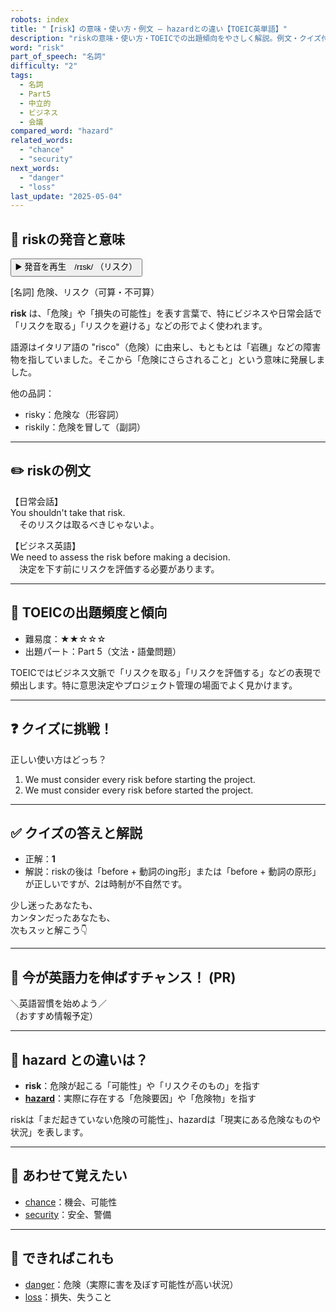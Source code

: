 ```yaml
---
robots: index
title: "【risk】の意味・使い方・例文 ― hazardとの違い【TOEIC英単語】"
description: "riskの意味・使い方・TOEICでの出題傾向をやさしく解説。例文・クイズ付きでhazardとの違いもわかりやすく学べます。"
word: "risk"
part_of_speech: "名詞"
difficulty: "2"
tags:
  - 名詞
  - Part5
  - 中立的
  - ビジネス
  - 会議
compared_word: "hazard"
related_words:
  - "chance"
  - "security"
next_words:
  - "danger"
  - "loss"
last_update: "2025-05-04"
---
```


## 🔰 riskの発音と意味

<button class="play-audio" onclick="playTTS('risk')">
  <span class="play-audio-main">
    ▶️ 発音を再生　/rɪsk/
  </span>
  <span class="play-audio-sub">
    （リスク）
  </span>
</button>

[名詞] 危険、リスク（可算・不可算）

**risk** は、「危険」や「損失の可能性」を表す言葉で、特にビジネスや日常会話で「リスクを取る」「リスクを避ける」などの形でよく使われます。

語源はイタリア語の "risco"（危険）に由来し、もともとは「岩礁」などの障害物を指していました。そこから「危険にさらされること」という意味に発展しました。

他の品詞：  
- risky：危険な（形容詞）
- riskily：危険を冒して（副詞）

---

## ✏️ riskの例文

【日常会話】  
You shouldn't take that risk.  
　そのリスクは取るべきじゃないよ。

【ビジネス英語】  
We need to assess the risk before making a decision.  
　決定を下す前にリスクを評価する必要があります。

---

## 🎯 TOEICの出題頻度と傾向

- 難易度：★★☆☆☆
- 出題パート：Part 5（文法・語彙問題）

TOEICではビジネス文脈で「リスクを取る」「リスクを評価する」などの表現で頻出します。特に意思決定やプロジェクト管理の場面でよく見かけます。

---

## ❓ クイズに挑戦！

正しい使い方はどっち？

1. We must consider every risk before starting the project.  
2. We must consider every risk before started the project.

---

## ✅ クイズの答えと解説

- 正解：**1**
- 解説：riskの後は「before + 動詞のing形」または「before + 動詞の原形」が正しいですが、2は時制が不自然です。

少し迷ったあなたも、  
カンタンだったあなたも、  
次もスッと解こう👇️

---

## 🚀 今が英語力を伸ばすチャンス！ (PR)

<div class="info-center">
＼英語習慣を始めよう／<br>  
（おすすめ情報予定）
</div>

---

## 🤔  hazard との違いは？

- **risk**：危険が起こる「可能性」や「リスクそのもの」を指す
- **[hazard](/word/hazard)**：実際に存在する「危険要因」や「危険物」を指す

riskは「まだ起きていない危険の可能性」、hazardは「現実にある危険なものや状況」を表します。

---

## 🧩 あわせて覚えたい

- [chance](/word/chance)：機会、可能性
- [security](/word/security)：安全、警備

---

## 📖 できればこれも

- [danger](/word/danger)：危険（実際に害を及ぼす可能性が高い状況）
- [loss](/word/loss)：損失、失うこと

<!-- cvid: aid27_bid13 -->
